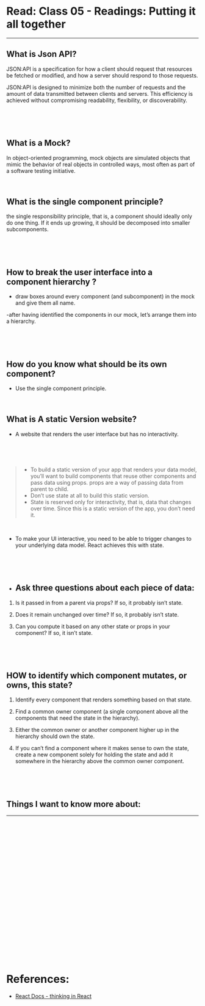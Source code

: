 # Read: Class 05 - Readings: Putting it all together

---

## What is Json API?
JSON:API is a specification for how a client should request that resources be fetched or modified, and how a server should respond to those requests.



JSON:API is designed to minimize both the number of requests and the amount of data transmitted between clients and servers. This efficiency is achieved without compromising readability, flexibility, or discoverability.

<p>&nbsp;</p>
<p>&nbsp;</p>

## What is a Mock?
In object-oriented programming, mock objects are simulated objects that mimic the behavior of real objects in controlled ways, most often as part of a software testing initiative. 
<p>&nbsp;</p>

## What is the single component principle?
the single responsibility principle, that is, a component should ideally only do one thing. If it ends up growing, it should be decomposed into smaller subcomponents.

<p>&nbsp;</p>
<p>&nbsp;</p>

## How to break the user interface into a component hierarchy ?
- draw boxes around every component (and subcomponent) in the mock and give them all name.

-after having identified the components in our mock, let’s arrange them into a hierarchy.

<p>&nbsp;</p>
<p>&nbsp;</p>

## How do you know what should be its own component? 
- Use the single component principle.

<p>&nbsp;</p>

## What is A static Version website?
- A website that renders the user interface but has no interactivity.
<p>&nbsp;</p>
<p>&nbsp;</p>

> -  To build a static version of your app that renders your data model, you’ll want to build components that reuse other components and pass data using props. 
props are a way of passing data from parent to child. 
> - Don’t use state at all to build this static version.
> - State is reserved only for interactivity, that is, data that changes over time. Since this is a static version of the app, you don’t need it.


<p>&nbsp;</p>

- To make your UI interactive, you need to be able to trigger changes to your underlying data model. React achieves this with state.


<p>&nbsp;</p>
<p>&nbsp;</p>

 - ## Ask three questions about each piece of data:

1. Is it passed in from a parent via props? If so, it probably isn’t state.

2. Does it remain unchanged over time? If so, it probably isn’t state.

3. Can you compute it based on any other state or props in your component? If so, it isn’t state.

<p>&nbsp;</p>
<p>&nbsp;</p>

## HOW to identify which component mutates, or owns, this state?
1. Identify every component that renders something based on that state.

2. Find a common owner component (a single component above all the components that need the state in the hierarchy).

3. Either the common owner or another component higher up in the hierarchy should own the state.

4. If you can’t find a component where it makes sense to own the state, create a new component solely for holding the state and add it somewhere in the hierarchy above the common owner component.












<p>&nbsp;</p>
<p>&nbsp;</p>

## Things I want to know more about:
---




<p>&nbsp;</p>
<p>&nbsp;</p>
<p>&nbsp;</p>
<p>&nbsp;</p>
<p>&nbsp;</p>
<p>&nbsp;</p>

<p>&nbsp;</p>
<p>&nbsp;</p>
<p>&nbsp;</p>
<p>&nbsp;</p>
<p>&nbsp;</p>
<p>&nbsp;</p>











# References:



- [React Docs - thinking in React](https://reactjs.org/docs/thinking-in-react.html)